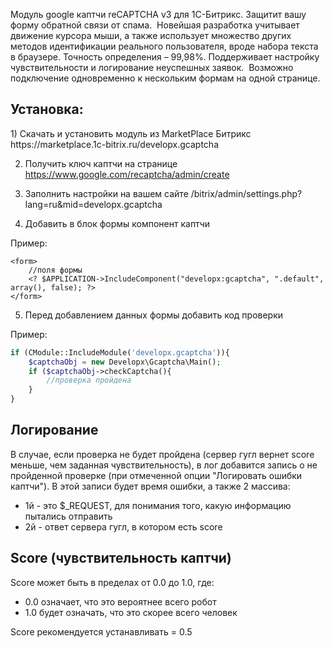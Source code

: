 Модуль google каптчи reCAPTCHA v3 для 1С-Битрикс. Защитит вашу форму обратной связи от спама.
﻿
Новейшая разработка учитывает движение курсора мыши, а также использует множество других методов идентификации
реального пользователя, вроде набора текста в браузере. Точность определения – 99,98%.
Поддерживает настройку чувствительности и логирование неуспешных заявок.
﻿
Возможно подключение одновременно к нескольким формам на одной странице.

<h2>Установка:</h2>
1) Скачать и установить модуль из MarketPlace Битрикс https://marketplace.1c-bitrix.ru/developx.gcaptcha

2) Получить ключ каптчи на странице https://www.google.com/recaptcha/admin/create

3) Заполнить настройки на вашем сайте /bitrix/admin/settings.php?lang=ru&mid=developx.gcaptcha

4) Добавить в блок формы компонент каптчи

Пример: 
```
<form>
    //поля формы
    <? $APPLICATION->IncludeComponent("developx:gcaptcha", ".default", array(), false); ?>
</form>
```

5) Перед добавлением данных формы добавить код проверки

Пример: 
```php
if (CModule::IncludeModule('developx.gcaptcha')){
    $captchaObj = new Developx\Gcaptcha\Main();
    if ($captchaObj->checkCaptcha(){
        //проверка пройдена
    }
}
```

<h2>Логирование</h2>

В случае, если проверка не будет пройдена (сервер гугл вернет score меньше, чем заданная чувствительность), в лог добавится запись о не пройденной проверке (при отмеченной опции "Логировать ошибки каптчи").
В этой записи будет время ошибки, а также 2 массива:
- 1й - это $_REQUEST, для понимания того, какую информацию пытались отправить
- 2й - ответ сервера гугл, в котором есть score


<h2>Score (чувствительность каптчи)</h2>

Score может быть в пределах от 0.0 до 1.0, где:
- 0.0 означает, что это вероятнее всего робот
- 1.0 будет означать, что это скорее всего человек

Score рекомендуется устанавливать = 0.5
